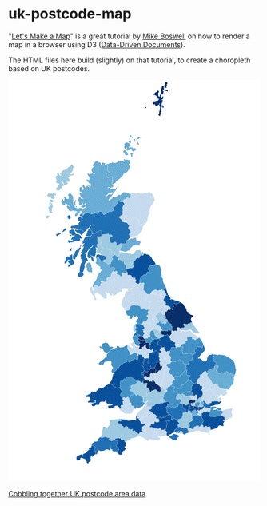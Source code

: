 uk-postcode-map
===============

"[Let's Make a Map](http://bost.ocks.org/mike/map/)" is a great tutorial by [Mike Boswell](http://bost.ocks.org/mike/) on how to render a map in a browser using D3 ([Data-Driven Documents](http://d3js.org/)).

The HTML files here build (slightly) on that tutorial, to create a choropleth based on UK postcodes.

![alt text](uk-postcode-area-step-4.gif "UK postcode choropleth")

[Cobbling together UK postcode area data](../../wiki/Cobbling-together-UK-postcode-area-data)
